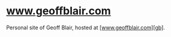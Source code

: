 # www.geoffblair.com

Personal site of Geoff Blair, hosted at [www.geoffblair.com][gb].

[gb]: http://www.geoffblair.com
